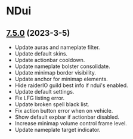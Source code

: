# NDui

## [7.5.0](https://github.com/siweia/NDui/tree/7.5.0) (2023-3-5)

- Update auras and nameplate filter.
- Update default skins.
- Update actionbar cooldown.
- Update nameplate bolster consolidate.
- Update minimap border visibility.
- Update anchor for minimap elements.
- Hide raiderIO guild best info if ndui's enabled.
- Update default settings.
- Fix LFG listing error.
- Update broken spell black list.
- Fix action button error when on vehicle.
- Show default expbar if actionbar disabled.
- Increase minimap volume control frame level.
- Update nameplate target indicator.